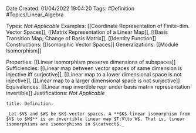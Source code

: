 <div class="topSpace"></div>

Date Created: 01/04/2022 19:04:20
Tags: #Definition #Topics/Linear_Algebra

Types: _Not Applicable_
Examples: [[Coordinate Representation of Finite-dim. Vector Spaces]], [[Matrix Representation of a Linear Map]], [[Basis Transition Map; Change of Basis Matrix]], [[Identity Function]]
Constructions: [[Isomorphic Vector Spaces]]
Generalizations: [[Module Isomorphism]]

Properties: [[Linear isomorphism preserve dimensions of subspaces]]
Sufficiencies: [[Linear map between vector spaces of same dimension is injective iff surjective]], [[Linear map to a lower dimensional space is not injective]], [[Linear map to a larger dimensional space is not surjective]]
Equivalences: [[Linear map invertible repr under basis matrix representation invertible]]
Justifications: _Not Applicable_

``` ad-Definition
title: Definition.

_Let $V$ and $W$ be $K$-vector spaces. A **$K$-linear isomorphism from $V$ to $W$** is an invertible linear map $T:V\to W$. That is, linear isomorphisms are isomorphisms in $\catvect$._

```
